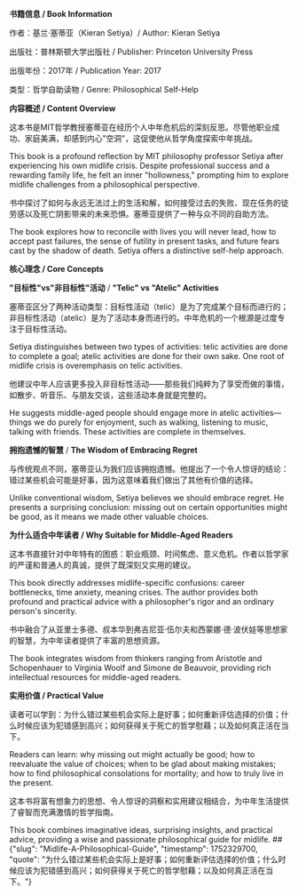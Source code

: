 **书籍信息 / Book Information**

作者：基兰·塞蒂亚（Kieran Setiya）/ Author: Kieran Setiya

出版社：普林斯顿大学出版社 / Publisher: Princeton University Press

出版年份：2017年 / Publication Year: 2017

类型：哲学自助读物 / Genre: Philosophical Self-Help


**内容概述 / Content Overview**

这本书是MIT哲学教授塞蒂亚在经历个人中年危机后的深刻反思。尽管他职业成功、家庭美满，却感到内心"空洞"，这促使他从哲学角度探索中年挑战。

This book is a profound reflection by MIT philosophy professor Setiya after experiencing his own midlife crisis. Despite professional success and a rewarding family life, he felt an inner "hollowness," prompting him to explore midlife challenges from a philosophical perspective.

书中探讨了如何与永远无法过上的生活和解，如何接受过去的失败、现在任务的徒劳感以及死亡阴影带来的未来恐惧。塞蒂亚提供了一种与众不同的自助方法。

The book explores how to reconcile with lives you will never lead, how to accept past failures, the sense of futility in present tasks, and future fears cast by the shadow of death. Setiya offers a distinctive self-help approach.

**核心理念 / Core Concepts**

**"目标性"vs"非目标性"活动** / **"Telic" vs "Atelic" Activities**

塞蒂亚区分了两种活动类型：目标性活动（telic）是为了完成某个目标而进行的；非目标性活动（atelic）是为了活动本身而进行的。中年危机的一个根源是过度专注于目标性活动。

Setiya distinguishes between two types of activities: telic activities are done to complete a goal; atelic activities are done for their own sake. One root of midlife crisis is overemphasis on telic activities.

他建议中年人应该更多投入非目标性活动——那些我们纯粹为了享受而做的事情，如散步、听音乐、与朋友交谈，这些活动本身就是完整的。

He suggests middle-aged people should engage more in atelic activities—things we do purely for enjoyment, such as walking, listening to music, talking with friends. These activities are complete in themselves.

**拥抱遗憾的智慧** / **The Wisdom of Embracing Regret**

与传统观点不同，塞蒂亚认为我们应该拥抱遗憾。他提出了一个令人惊讶的结论：错过某些机会可能是好事，因为这意味着我们做出了其他有价值的选择。

Unlike conventional wisdom, Setiya believes we should embrace regret. He presents a surprising conclusion: missing out on certain opportunities might be good, as it means we made other valuable choices.

**为什么适合中年读者 / Why Suitable for Middle-Aged Readers**

这本书直接针对中年特有的困惑：职业瓶颈、时间焦虑、意义危机。作者以哲学家的严谨和普通人的真诚，提供了既深刻又实用的建议。

This book directly addresses midlife-specific confusions: career bottlenecks, time anxiety, meaning crises. The author provides both profound and practical advice with a philosopher's rigor and an ordinary person's sincerity.

书中融合了从亚里士多德、叔本华到弗吉尼亚·伍尔夫和西蒙娜·德·波伏娃等思想家的智慧，为中年读者提供了丰富的思想资源。

The book integrates wisdom from thinkers ranging from Aristotle and Schopenhauer to Virginia Woolf and Simone de Beauvoir, providing rich intellectual resources for middle-aged readers.

**实用价值 / Practical Value**

读者可以学到：为什么错过某些机会实际上是好事；如何重新评估选择的价值；什么时候应该为犯错感到高兴；如何获得关于死亡的哲学慰藉；以及如何真正活在当下。

Readers can learn: why missing out might actually be good; how to reevaluate the value of choices; when to be glad about making mistakes; how to find philosophical consolations for mortality; and how to truly live in the present.

这本书将富有想象力的思想、令人惊讶的洞察和实用建议相结合，为中年生活提供了睿智而充满激情的哲学指南。

This book combines imaginative ideas, surprising insights, and practical advice, providing a wise and passionate philosophical guide for midlife.
##{"slug": "Midlife-A-Philosophical-Guide", "timestamp": 1752329700, "quote": "为什么错过某些机会实际上是好事；如何重新评估选择的价值；什么时候应该为犯错感到高兴；如何获得关于死亡的哲学慰藉；以及如何真正活在当下。"}